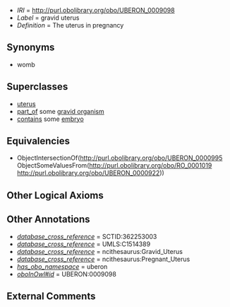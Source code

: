  * *IRI* = http://purl.obolibrary.org/obo/UBERON_0009098
 * *Label* = gravid uterus
 * *Definition* = The uterus in pregnancy

## Synonyms

 * womb

## Superclasses

 * [uterus](../../UBERON/95/UBERON_0000995.md)
 * [part_of](../../BFO/50/BFO_0000050.md) some [gravid organism](../../UBERON/97/UBERON_0009097.md)
 * [contains](../../RO/19/RO_0001019.md) some [embryo](../../UBERON/22/UBERON_0000922.md)

## Equivalencies

 * ObjectIntersectionOf(<http://purl.obolibrary.org/obo/UBERON_0000995> ObjectSomeValuesFrom(<http://purl.obolibrary.org/obo/RO_0001019> <http://purl.obolibrary.org/obo/UBERON_0000922>))

## Other Logical Axioms


## Other Annotations

 * *[database_cross_reference](../../ef/oboInOwl#hasDbXref.md)* = SCTID:362253003
 * *[database_cross_reference](../../ef/oboInOwl#hasDbXref.md)* = UMLS:C1514389
 * *[database_cross_reference](../../ef/oboInOwl#hasDbXref.md)* = ncithesaurus:Gravid_Uterus
 * *[database_cross_reference](../../ef/oboInOwl#hasDbXref.md)* = ncithesaurus:Pregnant_Uterus
 * *[has_obo_namespace](../../ce/oboInOwl#hasOBONamespace.md)* = uberon
 * *[oboInOwl#id](../../id/oboInOwl#id.md)* = UBERON:0009098

## External Comments

